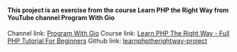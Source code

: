 #### This project is an exercise from the course Learn PHP the Right Way from YouTube channel Program With Gio
Channel link:  [Program With Gio](https://www.youtube.com/@ProgramWithGio)
Course link: [Learn PHP The Right Way - Full PHP Tutorial For Beginners](https://www.youtube.com/playlist?list=PLr3d3QYzkw2xabQRUpcZ_IBk9W50M9pe-)
Github link: [learnphptherightway-project](https://github.com/ggelashvili/learnphptherightway-project/tree/2.33)
